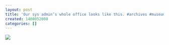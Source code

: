 ```yaml
---
layout: post
title: 'Our sys admin’s whole office looks like this. #archives #museums'
created: 1408052008
categories: []
---
```

<img src="http://33.media.tumblr.com/d73da7a3921b4452cf66f1ed1430b7a4/tumblr_nabfvsM3511rsr8w3o1_500.jpg"/><br/><br/>
